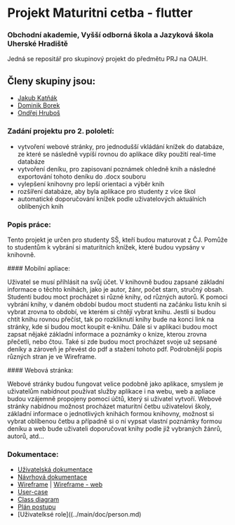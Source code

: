 # Projekt Maturitni cetba - flutter
### Obchodní akademie, Vyšší odborná škola a Jazyková škola Uherské Hradiště
 
Jedná se repositář pro skupinový projekt do předmětu PRJ na OAUH.
 
## Členy skupiny jsou:

- [Jakub Katňák](https://github.com/JakubKatrnak)
- [Dominik Borek](https://github.com/Hellman666)
- [Ondřej Hruboš](https://github.com/hruboson)

### Zadání projektu pro 2. pololetí:
- vytvoření webové stránky, pro jednodušší vkládání knížek do databáze, ze které se následně vypíší rovnou do aplikace díky použití real-time databáze
- vytvoření deníku, pro zapisovaní poznámek ohledně knih a následné exportování tohoto deníku do .docx souboru
- vylepšení knihovny pro lepší orientaci a výběr knih
- rozšíření databáze, aby byla aplikace pro studenty z více škol
- automatické doporučování knížek podle uživatelových aktuálních oblíbených knih

### Popis práce: 
<p>
Tento projekt je určen pro studenty SŠ, kteří budou maturovat z ČJ. Pomůže to studentům k vybrání si maturitních knížek, které budou vypsány v knihovně.
</p>
#### Mobilní apliace:
<p>
Uživatel se musí příhlásit na svůj účet. V knihovně budou zapsané základní informace o těchto knihách, jako je autor, žánr, počet starn, stručný obsah. Studenti budou moct procházet si různé knihy, od různých autorů. K pomoci vybrání knihy, v daném období budou moct studenti na začánku listu knih si vybrat zrovna to období, ve kterém si chtějí vybrat knihu. Jestli si budou chtít knihu rovnou přečíst, tak po rozkliknutí knihy bude na konci link na stránky, kde si budou moct koupit e-knihu. Dále si v aplikaci budou moct zapsat nějaké základní informace a poznámky o knize, kterou zrovna přečetli, nebo čtou. Také si zde budou moct procházet svoje už sepsané deníky a zároveň je převést do pdf a stažení tohoto pdf. Podrobnější popis různých stran je ve Wireframe. 
</p>
#### Webová stránka:
<p>
Webové stránky budou fungovat velice podobně jako aplikace, smyslem je uživatelům nabídnout používat služby aplikace i na webu, web a apliace budou vzájemně propojeny pomocí účtů, který si uživatel vytvoří. Webové stránky nabídnou možnost procházet maturitní četbu uživatelovi školy, základní informace o jednotlivých knihách formou knihovny, možnost si vybrat oblíbenou četbu a případně si o ní vypsat vlastní poznámky formou deníku a web bude uživateli doporučovat knihy podle již vybraných žánrů, autorů, atd... 
</p>

### Dokumentace:
- [Uživatelská dokumentace](../main/doc/uzivatelska_dokumentace.pdf)
- [Návrhová dokumentace](../main/doc/design.md)
- [Wireframe](../main/doc/wireframe.png) | [Wireframe - web](../main/website/doc/wireframe-png.png)
- [User-case](../main/doc/diagram.png)
- [Class diagram](../main/doc/diagram_trid.png)
- [Plán postupu](../main/doc/plan.md)
- [Uživatelksé role]((../main/doc/person.md)
